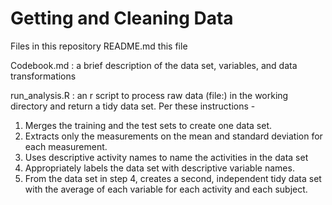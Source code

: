 # Getting and Cleaning Data #

Files in this repository README.md this file

Codebook.md : a brief description of the data set,  variables, and data transformations


run_analysis.R : an r script to process raw data (file:) in the working directory and return a tidy data set. Per these instructions -

1. Merges the training and the test sets to create one data set.
2. Extracts only the measurements on the mean and standard deviation for each measurement. 
3. Uses descriptive activity names to name the activities in the data set
4. Appropriately labels the data set with descriptive variable names. 
5. From the data set in step 4, creates a second, independent tidy data set with the average of each variable for each activity and each subject.
